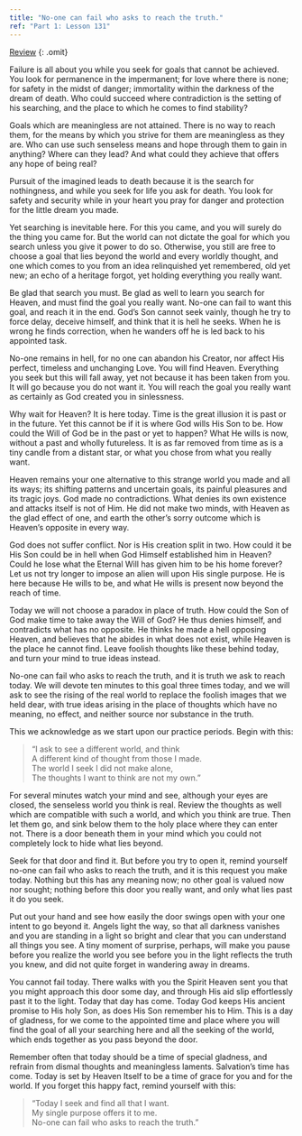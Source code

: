 ```yaml
---
title: "No-one can fail who asks to reach the truth."
ref: "Part 1: Lesson 131"
---
```


<a class="hide-review" href="/acim/workbook/l146/#l131">Review</a>
{: .omit}

Failure is all about you while you seek for goals that cannot be
achieved. You look for permanence in the impermanent; for love where
there is none; for safety in the midst of danger; immortality within the
darkness of the dream of death. Who could succeed where contradiction is
the setting of his searching, and the place to which he comes to find
stability?

Goals which are meaningless are not attained. There is no way to reach
them, for the means by which you strive for them are meaningless as they
are. Who can use such senseless means and hope through them to gain in
anything? Where can they lead? And what could they achieve that offers
any hope of being real?

Pursuit of the imagined leads to death because it is the search for
nothingness, and while you seek for life you ask for death. You look for
safety and security while in your heart you pray for danger and
protection for the little dream you made.

Yet searching is inevitable here. For this you came, and you will surely
do the thing you came for. But the world can not dictate the goal for
which you search unless you give it power to do so. Otherwise, you still
are free to choose a goal that lies beyond the world and every worldly
thought, and one which comes to you from an idea relinquished yet
remembered, old yet new; an echo of a heritage forgot, yet holding
everything you really want.

Be glad that search you must. Be glad as well to learn you search for
Heaven, and must find the goal you really want. No-one can fail to want
this goal, and reach it in the end. God’s Son cannot seek vainly, though
he try to force delay, deceive himself, and think that it is hell he
seeks. When he is wrong he finds correction, when he wanders off he is
led back to his appointed task.

No-one remains in hell, for no one can abandon his Creator, nor affect
His perfect, timeless and unchanging Love. You will find Heaven.
Everything you seek but this will fall away, yet not because it has been
taken from you. It will go because you do not want it. You will reach the
goal you really want as certainly as God created you in sinlessness.

Why wait for Heaven? It is here today. Time is the great illusion it is
past or in the future. Yet this cannot be if it is where God wills His
Son to be. How could the Will of God be in the past or yet to happen?
What He wills is now, without a past and wholly futureless. It is as far
removed from time as is a tiny candle from a distant star, or what you
chose from what you really want.

Heaven remains your one alternative to this strange world you made and
all its ways; its shifting patterns and uncertain goals, its painful
pleasures and its tragic joys. God made no contradictions. What denies
its own existence and attacks itself is not of Him. He did not make two
minds, with Heaven as the glad effect of one, and earth the other’s
sorry outcome which is Heaven’s opposite in every way.

God does not suffer conflict. Nor is His creation split in two. How
could it be His Son could be in hell when God Himself established him in
Heaven? Could he lose what the Eternal Will has given him to be his home
forever? Let us not try longer to impose an alien will upon His single
purpose. He is here because He wills to be, and what He wills is present
now beyond the reach of time.

Today we will not choose a paradox in place of truth. How could the Son
of God make time to take away the Will of God? He thus denies himself,
and contradicts what has no opposite. He thinks he made a hell opposing
Heaven, and believes that he abides in what does not exist, while Heaven
is the place he cannot find. Leave foolish thoughts like these behind
today, and turn your mind to true ideas instead.

No-one can fail who asks to reach the truth, and it is truth we ask to
reach today. We will devote ten minutes to this goal three times today,
and we will ask to see the rising of the real world to replace the
foolish images that we held dear, with true ideas arising in the place
of thoughts which have no meaning, no effect, and neither source nor
substance in the truth.

This we acknowledge as we start upon our practice periods. Begin with
this:

> “I ask to see a different world, and think<br/>
> A different kind of thought from those I made.<br/>
> The world I seek I did not make alone,<br/>
> The thoughts I want to think are not my own.”

For several minutes watch your mind and see, although your eyes are
closed, the senseless world you think is real. Review the thoughts as
well which are compatible with such a world, and which you think are
true. Then let them go, and sink below them to the holy place where they
can enter not. There is a door beneath them in your mind which you could
not completely lock to hide what lies beyond.

Seek for that door and find it. But before you try to open it, remind
yourself no-one can fail who asks to reach the truth, and it is this
request you make today. Nothing but this has any meaning now; no other
goal is valued now nor sought; nothing before this door you really want,
and only what lies past it do you seek.

Put out your hand and see how easily the door swings open with your one
intent to go beyond it. Angels light the way, so that all darkness
vanishes and you are standing in a light so bright and clear that you
can understand all things you see. A tiny moment of surprise, perhaps,
will make you pause before you realize the world you see before you in
the light reflects the truth you knew, and did not quite forget in
wandering away in dreams.

You cannot fail today. There walks with you the Spirit Heaven sent you
that you might approach this door some day, and through His aid slip
effortlessly past it to the light. Today that day has come. Today God
keeps His ancient promise to His holy Son, as does His Son remember his
to Him. This is a day of gladness, for we come to the appointed time and
place where you will find the goal of all your searching here and all
the seeking of the world, which ends together as you pass beyond the
door.

Remember often that today should be a time of special gladness, and
refrain from dismal thoughts and meaningless laments. Salvation’s time
has come. Today is set by Heaven Itself to be a time of grace for you
and for the world. If you forget this happy fact, remind yourself with
this:

> “Today I seek and find all that I want.<br/>
> My single purpose offers it to me.<br/>
> No-one can fail who asks to reach the truth.”

